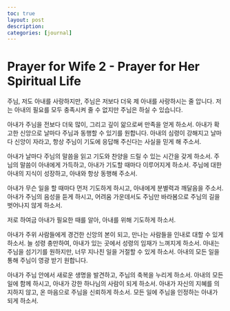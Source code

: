 ```yaml
---
toc: true
layout: post
description:
categories: [journal]
---
```

# Prayer for Wife 2 - Prayer for Her Spiritual Life

주님, 저도 아내를 사랑하지만, 주님은 저보다 더욱 제 아내를 사랑하시는 줄 압니다. 저는 아내의 필요를 모두 충족시켜 줄 수 없지만 주님은 하실 수 있습니다.

아내가 주님을 전보다 더욱 많이, 그리고 깊이 앎으로써 만족을 얻게 하소서. 아내가 확고한 신앙으로 날마다 주님과 동행할 수 있기를 원합니다. 아내의 심령이 강해지고 날마다 신앙이 자라고, 항상 주님이 기도에 응답해 주신다는 사실을 믿게 해 주소서.

아내가 날마다 주님의 말씀을 읽고 기도와 찬양을 드릴 수 있는 시간을 갖게 하소서. 주님의 말씀이 아내에게 가득하고, 아내가 기도할 때마다 이루어지게 하소서. 주님에 대한 아내의 지식이 성장하고, 아내와 항상 동행해 주소서.

아내가 무슨 일을 할 때마다 먼저 기도하게 하시고, 아내에게 분별력과 깨달음을 주소서. 아내가 주님의 음성을 듣게 하시고, 어려움 가운데서도 주님만 바라봄으로 주님의 길을 벗어나지 않게 하소서.

저로 하여금 아내가 필요한 때를 알아, 아내를 위해 기도하게 하소서.

아내가 주위 사람들에게 경건한 신앙의 본이 되고, 만나는 사람들을 인내로 대할 수 있게 하소서. 늘 성령 충만하여, 아내가 있는 곳에서 성령의 임재가 느껴지게 하소서. 아내는 주님을 섬기기를 원하지만, 너무 지나친 일을 거절할 수 있게 하소서. 아내의 모든 일을 통해 주님이 영광 받기 원합니다.

아내가 주님 안에서 새로운 생명을 발견하고, 주님의 축복을 누리게 하소서. 아내의 모든 일에 함께 하시고, 아내가 강한 하나님의 사람이 되게 하소서. 아내가 자신의 지혜를 의지하지 않고, 온 마음으로 주님을 신뢰하게 하소서. 모든 일에 주님을 인정하는 아내가 되게 하소서.